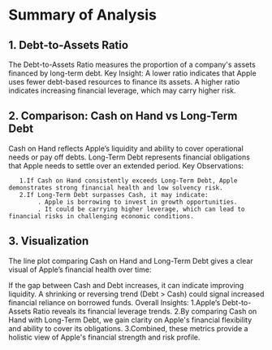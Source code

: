 # Summary of Analysis

## 1. Debt-to-Assets Ratio
The Debt-to-Assets Ratio measures the proportion of a company's assets financed by long-term debt.
Key Insight:
       A lower ratio indicates that Apple uses fewer debt-based resources to finance its assets.
       A higher ratio indicates increasing financial leverage, which may carry higher risk.

## 2. Comparison: Cash on Hand vs Long-Term Debt
Cash on Hand reflects Apple’s liquidity and ability to cover operational needs or pay off debts.
Long-Term Debt represents financial obligations that Apple needs to settle over an extended period.
Key Observations:

       1.If Cash on Hand consistently exceeds Long-Term Debt, Apple demonstrates strong financial health and low solvency risk.
       2.If Long-Term Debt surpasses Cash, it may indicate:
            . Apple is borrowing to invest in growth opportunities.
            . It could be carrying higher leverage, which can lead to financial risks in challenging economic conditions.
## 3. Visualization
The line plot comparing Cash on Hand and Long-Term Debt gives a clear visual of Apple’s financial health over time:

If the gap between Cash and Debt increases, it can indicate improving liquidity.
A shrinking or reversing trend (Debt > Cash) could signal increased financial reliance on borrowed funds.
Overall Insights:
1.Apple’s Debt-to-Assets Ratio reveals its financial leverage trends.
2.By comparing Cash on Hand with Long-Term Debt, we gain clarity on Apple's financial flexibility and ability to cover its obligations.
3.Combined, these metrics provide a holistic view of Apple's financial strength and risk profile.

